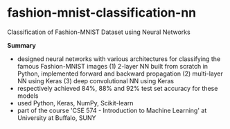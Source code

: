 # fashion-mnist-classification-nn
Classification of Fashion-MNIST Dataset using Neural Networks

**Summary**
- designed neural networks with various architectures for classifying the famous Fashion-MNIST images
(1) 2-layer NN built from scratch in Python, implemented forward and backward propagation
(2) multi-layer NN using Keras
(3) deep convolutional NN using Keras
- respectively achieved 84%, 88% and 92% test set accuracy for these models
- used Python, Keras, NumPy, Scikit-learn
- part of the course 'CSE 574 - Introduction to Machine Learning' at University at Buffalo, SUNY